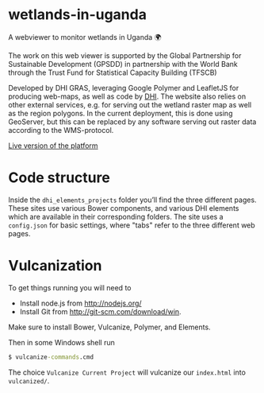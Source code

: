 # wetlands-in-uganda

A webviewer to monitor wetlands in Uganda :earth_africa:

The work on this web viewer is supported by the Global Partnership for Sustainable Development (GPSDD) in partnership with the World Bank through the Trust Fund for Statistical Capacity Building (TFSCB)

Developed by DHI GRAS, leveraging Google Polymer and LeafletJS for producing web-maps, as well as code by [DHI](www.dhigroup.com).
The website also relies on other external services, e.g. for serving out the wetland raster map as well as the region polygons.
In the current deployment, this is done using GeoServer, but this can be replaced by any software serving out raster data according to the WMS-protocol.

[Live version of the platform](http://uganda-wetlands.dhigroup.com/)

# Code structure

Inside the `dhi_elements_projects` folder you’ll find the three different pages. These sites use various Bower components, and various DHI elements which are available in their corresponding folders. The site uses a `config.json` for basic settings, where "tabs" refer to the three different web pages.

# Vulcanization

To get things running you will need to

- Install node.js from http://nodejs.org/
- Install Git from http://git-scm.com/download/win.

Make sure to install Bower, Vulcanize, Polymer, and Elements.

Then in some Windows shell run

```cmd
$ vulcanize-commands.cmd
```

The choice `Vulcanize Current Project` will vulcanize our `index.html` into `vulcanized/`.
